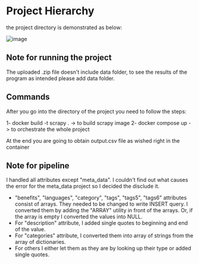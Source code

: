 # Project Hierarchy

the project directory is demonstrated as below: 

![image](https://github.com/hecanyilmaz/scrapy-docker/assets/71831337/e83949e1-38ca-49a9-98c6-b0875d266c90)


## Note for running the project
The uploaded .zip file doesn't include data folder,
to see the results of the program as intended
please add data folder.


## Commands
After you go into the directory of the project you need to follow the steps:

1- docker build -t scrapy . -> to build scrapy image
2- docker compose up -> to orchestrate the whole project

At the end you are going to obtain output.csv file as wished right in the container

## Note for pipeline
I handled all attributes except "meta_data". I couldn't find out what causes the error for the meta_data project so I decided the disclude it.

* "benefits", "languages", "category", "tags", "tags5", "tags6" attributes consist of arrays. They needed to be changed to write INSERT query. I converted them by adding the "ARRAY" utility in front of the arrays. Or, if the array is empty I converted the values into NULL.
* For "description" attribute, I added single quotes to beginning and end of the value.
* For "categories" attribute, I converted them into array of strings from the array of dictionaries.
* For others I either let them as they are by looking up their type or added single quotes.
